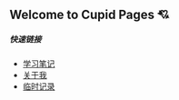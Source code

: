 ## Welcome to Cupid Pages :cupid:




##### 快速链接
* [学习笔记](introduction/detailList.md)
* [关于我](introduction/aboutMe.md)  
* [临时记录](introduction/temporaryRecord.md)

